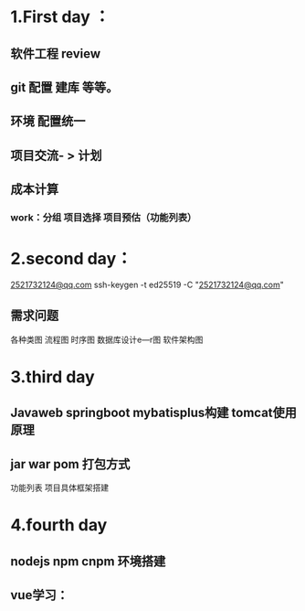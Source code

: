 # 1.First day ：

##    软件工程 review

##    git 配置 建库 等等。

##    环境 配置统一

##    项目交流- > 计划

##     成本计算

###      work：分组 项目选择 项目预估（功能列表）

# 2.second day：
2521732124@qq.com
ssh-keygen -t ed25519 -C  "2521732124@qq.com"


## 需求问题

各种类图 流程图 时序图 数据库设计e—r图 软件架构图

# 3.third day

## Javaweb  springboot mybatisplus构建 tomcat使用原理 

## jar war pom 打包方式



功能列表  项目具体框架搭建

##  

# 4.fourth day

## nodejs npm cnpm 环境搭建

##  vue学习：

